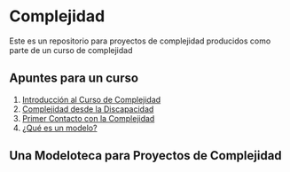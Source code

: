 # Complejidad

Este es un repositorio para proyectos de complejidad producidos como parte de un curso de complejidad

## Apuntes para un curso

1. [Introducción al Curso de Complejidad](https://github.com/jacintodavila/complejidad)
2. [Complejidad desde la Discapacidad](http://jacinto-davila.blogspot.com/2022/06/b2022-01-complejidad-desde-la.html)
3. [Primer Contacto con la Complejidad](http://jacinto-davila.blogspot.com/2022/06/b2022-02-primer-contacto-con-la.html)
4. [¿Qué es un modelo?](http://jacinto-davila.blogspot.com/2022/06/b2022-03-complejidad-que-es-un-modelo.html)

## Una Modeloteca para Proyectos de Complejidad


